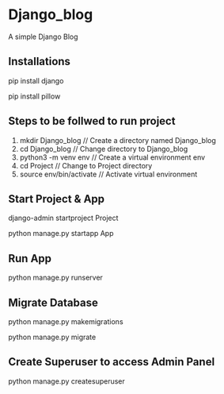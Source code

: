 # Django_blog
A simple Django Blog

## Installations
pip install django

pip install pillow

## Steps to be follwed to run project
1. mkdir Django_blog                                               // Create a directory named Django_blog
2. cd Django_blog                                                  // Change directory to Django_blog 
3. python3 -m venv env                                             // Create a virtual environment env
4. cd Project                                                      // Change to Project directory
5. source env/bin/activate                                         // Activate virtual environment

## Start Project & App
django-admin startproject Project

python manage.py startapp App

## Run App
python manage.py runserver

## Migrate Database
python manage.py makemigrations

python manage.py migrate

## Create Superuser to access Admin Panel
python manage.py createsuperuser
